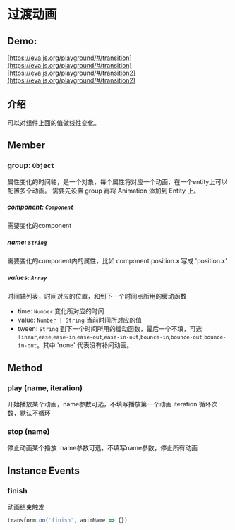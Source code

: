 # 过渡动画

## Demo:
[https://eva.js.org/playground/#/transition](https://eva.js.org/playground/#/transition)
[https://eva.js.org/playground/#/transition2](https://eva.js.org/playground/#/transition2)


## 介绍
可以对组件上面的值做线性变化。
## Member
### group: `Object`
属性变化的时间轴，是一个对象，每个属性将对应一个动画，在一个entity上可以配置多个动画。
需要先设置 group 再将 Animation 添加到 Entity 上。


##### component: `Component`
需要变化的component


##### name: `String`
需要变化的component内的属性，比如 component.position.x 写成 'position.x'


##### values: `Array`
时间轴列表，时间对应的位置，和到下一个时间点所用的缓动函数

- time: `Number`
变化所对应的时间
- value: `Number | String`
当前时间所对应的值
- tween: `String`
到下一个时间所用的缓动函数，最后一个不填，可选 `linear`,`ease`,`ease-in`,`ease-out`,`ease-in-out`,`bounce-in`,`bounce-out`,`bounce-in-out`。其中 'none' 代表没有补间动画。



## Method
### play (name, iteration)
开始播放某个动画，name参数可选，不填写播放第一个动画
iteration 循环次数，默认不循环
### stop (name)
停止动画某个播放  name参数可选，不填写name参数，停止所有动画


## Instance Events
### finish


动画结束触发


```js
transform.on('finish', animName => {})
```
